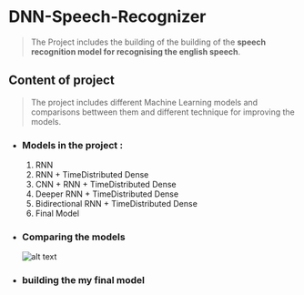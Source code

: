 # DNN-Speech-Recognizer
> The Project includes the building of the building of the **speech recognition model for recognising the english speech**.
## Content of project
> The project includes different Machine Learning models and comparisons bettween them and different technique for improving the models.

  * ### Models in the project : ### 
    1. RNN
    2. RNN + TimeDistributed Dense
    3. CNN + RNN + TimeDistributed Dense
    4. Deeper RNN + TimeDistributed Dense
    5. Bidirectional RNN + TimeDistributed Dense
    6. Final Model

  * ### Comparing the models ###
    ![alt text](https://github.com/raita0100/DNN-Speech-Recognizer/blob/master/images/val_loss.png?raw=true)
  * ### building the my final model ###

